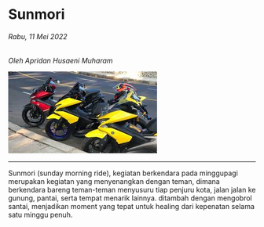 # Sunmori
###### Rabu, 11 Mei 2022
_Oleh Apridan Husaeni Muharam_

![Sunmori](./gambar/sunmori.jpg)

---

Sunmori (sunday morning ride), kegiatan berkendara pada minggupagi merupakan kegiatan yang menyenangkan dengan teman, dimana berkendara bareng teman-teman menyusuru tiap penjuru kota, jalan jalan ke gunung, pantai, serta tempat menarik lainnya. ditambah dengan mengobrol santai, menjadikan moment yang tepat untuk healing dari kepenatan selama satu minggu penuh.